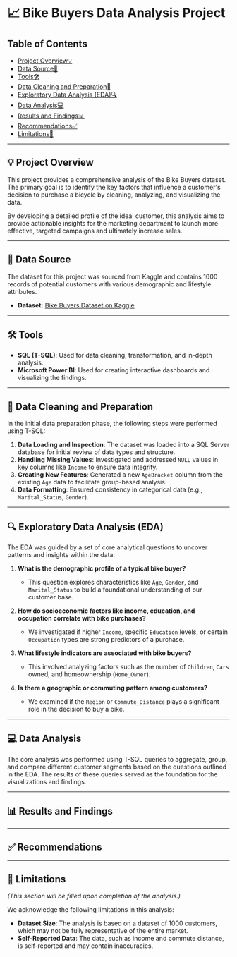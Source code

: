 # 📈 Bike Buyers Data Analysis Project

## Table of Contents

- [Project Overview💡](#-project-overview)
- [Data Source💾](#-data-source)
- [Tools🛠️](#-tools)
- [Data Cleaning and Preparation🧹](#-data-cleaning-and-preparation)
- [Exploratory Data Analysis (EDA)🔍](#-exploratory-data-analysis-eda)
- [Data Analysis💻](#-data-analysis)
- [Results and Findings📊](#-results-and-findings)
- [Recommendations✅](#-recommendations)
- [Limitations🚧](#-limitations)

---

## 💡 Project Overview

This project provides a comprehensive analysis of the Bike Buyers dataset. The primary goal is to identify the key factors that influence a customer's decision to purchase a bicycle by cleaning, analyzing, and visualizing the data.

By developing a detailed profile of the ideal customer, this analysis aims to provide actionable insights for the marketing department to launch more effective, targeted campaigns and ultimately increase sales.

---

## 💾 Data Source

The dataset for this project was sourced from Kaggle and contains 1000 records of potential customers with various demographic and lifestyle attributes.

* **Dataset:** [Bike Buyers Dataset on Kaggle](https://www.kaggle.com/datasets/heeraldedhia/bike-buyers)

---

## 🛠️ Tools

* **SQL (T-SQL)**: Used for data cleaning, transformation, and in-depth analysis.
* **Microsoft Power BI**: Used for creating interactive dashboards and visualizing the findings.

---

## 🧹 Data Cleaning and Preparation

In the initial data preparation phase, the following steps were performed using T-SQL:

1.  **Data Loading and Inspection**: The dataset was loaded into a SQL Server database for initial review of data types and structure.
2.  **Handling Missing Values**: Investigated and addressed `NULL` values in key columns like `Income` to ensure data integrity.
3.  **Creating New Features**: Generated a new `AgeBracket` column from the existing `Age` data to facilitate group-based analysis.
4.  **Data Formatting**: Ensured consistency in categorical data (e.g., `Marital_Status`, `Gender`).

---

## 🔍 Exploratory Data Analysis (EDA)

The EDA was guided by a set of core analytical questions to uncover patterns and insights within the data:

1.  **What is the demographic profile of a typical bike buyer?**
    * This question explores characteristics like `Age`, `Gender`, and `Marital_Status` to build a foundational understanding of our customer base.

2.  **How do socioeconomic factors like income, education, and occupation correlate with bike purchases?**
    * We investigated if higher `Income`, specific `Education` levels, or certain `Occupation` types are strong predictors of a purchase.

3.  **What lifestyle indicators are associated with bike buyers?**
    * This involved analyzing factors such as the number of `Children`, `Cars` owned, and homeownership (`Home_Owner`).

4.  **Is there a geographic or commuting pattern among customers?**
    * We examined if the `Region` or `Commute_Distance` plays a significant role in the decision to buy a bike.

---

## 💻 Data Analysis

The core analysis was performed using T-SQL queries to aggregate, group, and compare different customer segments based on the questions outlined in the EDA. The results of these queries served as the foundation for the visualizations and findings.

---

## 📊 Results and Findings




---

## ✅ Recommendations



---

## 🚧 Limitations

*(This section will be filled upon completion of the analysis.)*

We acknowledge the following limitations in this analysis:

* **Dataset Size**: The analysis is based on a dataset of 1000 customers, which may not be fully representative of the entire market.
* **Self-Reported Data**: The data, such as income and commute distance, is self-reported and may contain inaccuracies.
